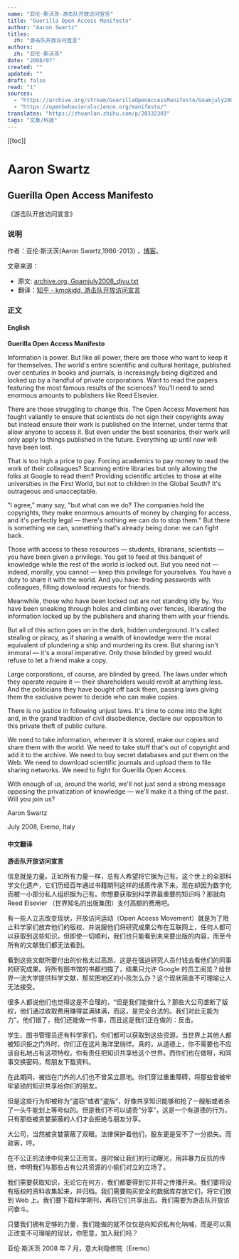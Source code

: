 ```yaml
---
name: "亚伦·斯沃茨-游击队开放访问宣言"
title: "Guerilla Open Access Manifesto"
author: "Aaron Swartz"
titles:
  zh: "游击队开放访问宣言"
authors:
  zh: "亚伦·斯沃茨"
date: "2008/07"
created: ""
updated: ""
draft: false
read: "1"
sources:
  - "https://archive.org/stream/GuerillaOpenAccessManifesto/Goamjuly2008_djvu.txt"
  - "https://openbehavioralscience.org/manifesto/"
translates: "https://zhuanlan.zhihu.com/p/20332303"
tags: "文章/科技"
---
```


[[toc]]

# Aaron Swartz

## Guerilla Open Access Manifesto

《游击队开放访问宣言》

### 说明

作者：亚伦·斯沃茨(Aaron Swartz,1986-2013) ，[博客](https://www.aaronsw.com)。

文章来源：

- 原文: [archive.org, Goamjuly2008_djvu.txt](https://archive.org/stream/GuerillaOpenAccessManifesto/Goamjuly2008_djvu.txt)
- 翻译：[知乎 - kmokidd, 游击队开放访问宣言](https://zhuanlan.zhihu.com/p/20332303)

### 正文

<!-- tabs:start -->

#### **English**

**Guerilla Open Access Manifesto**

Information is power. But like all power, there are those who want to keep it for
themselves. The world's entire scientific and cultural heritage, published over centuries
in books and journals, is increasingly being digitized and locked up by a handful of
private corporations. Want to read the papers featuring the most famous results of the
sciences? You'll need to send enormous amounts to publishers like Reed Elsevier.

There are those struggling to change this. The Open Access Movement has fought
valiantly to ensure that scientists do not sign their copyrights away but instead ensure
their work is published on the Internet, under terms that allow anyone to access it. But
even under the best scenarios, their work will only apply to things published in the future.
Everything up until now will have been lost.

That is too high a price to pay. Forcing academics to pay money to read the work of their
colleagues? Scanning entire libraries but only allowing the folks at Google to read them?
Providing scientific articles to those at elite universities in the First World, but not to
children in the Global South? It's outrageous and unacceptable.

"I agree," many say, "but what can we do? The companies hold the copyrights, they
make enormous amounts of money by charging for access, and it's perfectly legal —
there's nothing we can do to stop them." But there is something we can, something that's
already being done: we can fight back.

Those with access to these resources — students, librarians, scientists — you have been
given a privilege. You get to feed at this banquet of knowledge while the rest of the world
is locked out. But you need not — indeed, morally, you cannot — keep this privilege for
yourselves. You have a duty to share it with the world. And you have: trading passwords
with colleagues, filling download requests for friends.

Meanwhile, those who have been locked out are not standing idly by. You have been
sneaking through holes and climbing over fences, liberating the information locked up by
the publishers and sharing them with your friends.

But all of this action goes on in the dark, hidden underground. It's called stealing or
piracy, as if sharing a wealth of knowledge were the moral equivalent of plundering a
ship and murdering its crew. But sharing isn't immoral — it's a moral imperative. Only
those blinded by greed would refuse to let a friend make a copy.

Large corporations, of course, are blinded by greed. The laws under which they operate
require it — their shareholders would revolt at anything less. And the politicians they
have bought off back them, passing laws giving them the exclusive power to decide who
can make copies.

There is no justice in following unjust laws. It's time to come into the light and, in the
grand tradition of civil disobedience, declare our opposition to this private theft of public
culture.

We need to take information, wherever it is stored, make our copies and share them with
the world. We need to take stuff that's out of copyright and add it to the archive. We need
to buy secret databases and put them on the Web. We need to download scientific
journals and upload them to file sharing networks. We need to fight for Guerilla Open
Access.

With enough of us, around the world, we'll not just send a strong message opposing the
privatization of knowledge — we'll make it a thing of the past. Will you join us?

Aaron Swartz

July 2008, Eremo, Italy

#### **中文翻译**

**游击队开放访问宣言**

信息就是力量。正如所有力量一样，总有人希望将它据为己有。这个世上的全部科学文化遗产，它们历经百年通过书籍期刊这样的纸质传承下来，现在却因为数字化而被一小部分私人组织据为己有。你想要获取到科学界最重要的知识吗？那就向 Reed Elsevier （世界知名的出版集团）支付高额的费用吧。

有一些人立志改变现状，开放访问运动（Open Access Movement）就是为了阻止科学家们放弃他们的版权、并说服他们将研究成果公布在互联网上，任何人都可以获取到这些知识。但即使一切顺利，我们也只能看到未来要出版的内容，而至今所有的文献我们都无法看到。

看到这些文献所要付出的价格太过高昂，这是在强迫研究人员付钱去看他们的同事的研究成果。将所有图书馆的书都扫描了，结果只允许 Google 的员工阅览？给世界一流大学提供科学文献，那贫困地区的小孩怎么办？这个现状简直不可理喻让人无法接受。

很多人都说他们也觉得这是不合理的，“但是我们能做什么？那些大公司垄断了版权，他们通过收取费用赚得盆满钵满，而这，是完全合法的。我们对此无能为力”。他们错了，我们还能做一件事，而且这是我们正在做的：反击。

学生、图书管理员还有科学家们，你们都可以获取到这些资源，当世界上其他人都被知识拒之门外时，你们正在这片海洋里徜徉。真的，从道德上，你不需要也不应该自私地占有这项特权。你有责任把知识共享给这个世界。而你们也在做呀，和同事交换密码，帮朋友下载资料。

在此期间，被挡在门外的人们也不曾呆立原地。你们穿过重重障碍，将那些曾被牢牢紧锁的知识共享给你们的朋友。

但是这些行为却被称为“盗窃”或者“盗版”，好像共享知识能够和抢了一艘船或者杀了一头牛能划上等号似的。但是我们不可以谴责“分享”，这是一个有道德的行为。只有那些被贪婪蒙蔽的人们才会拒绝与朋友分享。

大公司，当然被贪婪蒙蔽了双眼。法律保护着他们，股东更是受不了一分损失。而政客，哼。

在不公正的法律中何来公正而言。是时候让我们的行动曝光，用非暴力反抗的传统，申明我们与那些占有公共资源的小偷们对立的立场了。

我们需要获取知识，无论它在何方，我们都要得到它并将之传播开来。我们要将没有版权的资料收集起来，并归档。我们需要购买安全的数据库存放它们，将它们放到 Web 上。我们要下载科学期刊，再将它们共享出去。我们需要为游击队开放访问奋斗。

只要我们拥有足够的力量，我们能做的就不仅仅是向知识私有化呐喊，而是可以真正改变不可理喻的现状，你愿意，加入我们吗？

亚伦·斯沃茨
2008 年 7 月，意大利隐修院（Eremo）

<!-- tabs:end -->
